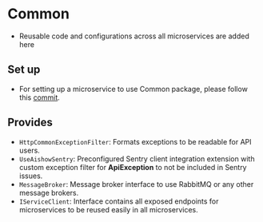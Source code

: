 # Common
- Reusable code and configurations across all microservices are added here

## Set up
- For setting up a microservice to use Common package, please follow this [commit](https://github.com/AbdulmajeedAlOmari/Aishow/commit/c197e62bc0e7a39d42132e3b13df9ef5181508da).

## Provides
- `HttpCommonExceptionFilter`: Formats exceptions to be readable for API users.
- `UseAishowSentry`: Preconfigured Sentry client integration extension with custom exception filter for **ApiException** to not be included in Sentry issues.
- `MessageBroker`: Message broker interface to use RabbitMQ or any other message brokers.
- `IServiceClient`: Interface contains all exposed endpoints for microservices to be reused easily in all microservices. 